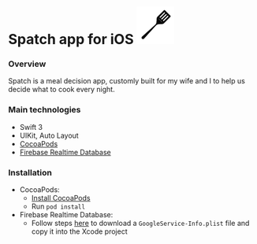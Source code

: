 # Spatch app for iOS ![Spatch icon](https://github.com/nathanwchan/pocky/blob/master/pocky/Icons/spatula-76.png)

### Overview
Spatch is a meal decision app, customly built for my wife and I to help us decide what to cook every night.

### Main technologies
* Swift 3
* UIKit, Auto Layout
* [CocoaPods](https://cocoapods.org/)
* [Firebase Realtime Database](https://firebase.google.com/docs/database/)

### Installation
* CocoaPods:
  * [Install CocoaPods](https://guides.cocoapods.org/using/getting-started.html)
  * Run `pod install`
* Firebase Realtime Database:
  * Follow steps [here](https://firebase.google.com/docs/ios/setup) to download a `GoogleService-Info.plist` file and copy it into the Xcode project
